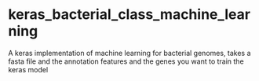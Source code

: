 # keras_bacterial_class_machine_learning
A keras implementation of machine learning for bacterial genomes, takes a fasta file and the annotation features and the genes you want to train the keras model
